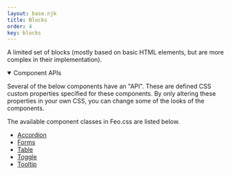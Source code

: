 ```yaml
---
layout: base.njk
title: Blocks
order: 4
key: blocks
---
```


A limited set of blocks (mostly based on basic HTML elements,
but are more complex in their implementation).

<details open>
  <summary>Component APIs</summary>
  <p>Several of the below components have an "API". These are defined CSS custom properties specified for these components. By only altering these properties in your own CSS, you can change some of the looks of the components.</p>
</details>

The available component classes in Feo.css are listed below.

- [Accordion](/blocks/accordion)
- [Forms](/blocks/forms)
- [Table](/blocks/table)
- [Toggle](/blocks/toggle)
- [Tooltip](/blocks/tooltip)
